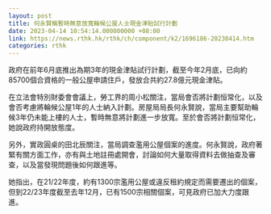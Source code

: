 ```yaml
---
layout: post
title: 何永賢稱暫時無意放寬輪候公屋人士現金津貼試行計劃
date: 2023-04-14 10:54:14.000000000 +08:00
link: https://news.rthk.hk/rthk/ch/component/k2/1696186-20230414.htm
categories: rthk
---
```


政府在前年6月底推出為期3年的現金津貼試行計劃，截至今年2月底，已向約85700個合資格的一般公屋申請住戶，發放合共約27.8億元現金津貼。

在立法會特別財委會會議上，勞工界的周小松關注，當局會否將計劃恒常化，以及會否考慮將輪候公屋1年的人士納入計劃。房屋局局長何永賢說，當局主要幫助輪候3年仍未能上樓的人士，暫時無意將計劃進一步放寬。至於會否將計劃恒常化，她說政府持開放態度。

另外，實政圓桌的田北辰關注，當局調查濫用公屋個案的進度。何永賢說，政府著緊有關方面工作，亦有與土地註冊處開會，討論如何大量取得資料去做抽查及審查，以及當發現問題後如何跟進等。

她指出，在21/22年度，約有1300宗濫用公屋或違反租約規定而需要遷出的個案，但到22/23年度截至去年12月，已有1500宗相關個案，可見政府已加大力度跟進。
